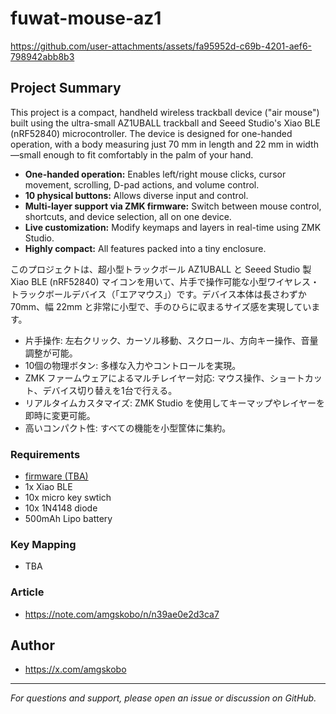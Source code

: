 # fuwat-mouse-az1

https://github.com/user-attachments/assets/fa95952d-c69b-4201-aef6-798942abb8b3

## Project Summary

This project is a compact, handheld wireless trackball device ("air mouse") built using the ultra-small AZ1UBALL trackball and Seeed Studio's Xiao BLE (nRF52840) microcontroller. The device is designed for one-handed operation, with a body measuring just 70 mm in length and 22 mm in width—small enough to fit comfortably in the palm of your hand.

- **One-handed operation:** Enables left/right mouse clicks, cursor movement, scrolling, D-pad actions, and volume control.
- **10 physical buttons:** Allows diverse input and control.
- **Multi-layer support via ZMK firmware:** Switch between mouse control, shortcuts, and device selection, all on one device.
- **Live customization:** Modify keymaps and layers in real-time using ZMK Studio.
- **Highly compact:** All features packed into a tiny enclosure.

このプロジェクトは、超小型トラックボール AZ1UBALL と Seeed Studio 製 Xiao BLE (nRF52840) マイコンを用いて、片手で操作可能な小型ワイヤレス・トラックボールデバイス（「エアマウス」）です。デバイス本体は長さわずか 70mm、幅 22mm と非常に小型で、手のひらに収まるサイズ感を実現しています。
- 片手操作: 左右クリック、カーソル移動、スクロール、方向キー操作、音量調整が可能。
- 10個の物理ボタン: 多様な入力やコントロールを実現。
- ZMK ファームウェアによるマルチレイヤー対応: マウス操作、ショートカット、デバイス切り替えを1台で行える。
- リアルタイムカスタマイズ: ZMK Studio を使用してキーマップやレイヤーを即時に変更可能。
- 高いコンパクト性: すべての機能を小型筐体に集約。

### Requirements

- [firmware (TBA) ](https://github.com/amgskobo/config-fuwat-mouse)
- 1x Xiao BLE
- 10x micro key swtich
- 10x 1N4148 diode
- 500mAh Lipo battery

### Key Mapping

- TBA
  
### Article

- https://note.com/amgskobo/n/n39ae0e2d3ca7

## Author

- https://x.com/amgskobo

---

*For questions and support, please open an issue or discussion on GitHub.*
